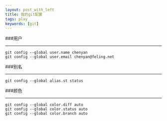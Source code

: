 ```yaml
---
layout: post_with_left
title: 我的git配置
tags: play
keywords: [git]
---
```


###用户

---
```
git config --global user.name chenyan
git config --global user.email chenyan@feling.net

```


###别名

---
```
git config --global alias.st status

```

###颜色

---
```
git config --global color.diff auto 
git config --global color.status auto 
git config --global color.branch auto

```

